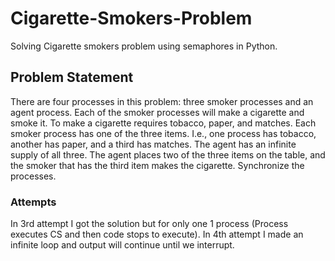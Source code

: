 # Cigarette-Smokers-Problem
Solving Cigarette smokers problem using semaphores in Python.
## Problem Statement
There are four processes in this problem: three smoker processes and an agent process. Each of the smoker processes will make a cigarette and smoke it. To make a cigarette requires tobacco, paper, and matches. Each smoker process has one of the three items. I.e., one process has tobacco, another has paper, and a third has matches. The agent has an infinite supply of all three. The agent places two of the three items on the table, and the smoker that has the third item makes the cigarette. Synchronize the processes.
### Attempts
In 3rd attempt I got the solution but for only one 1 process (Process executes CS and then code stops to execute).
In 4th attempt I made an infinite loop and output will continue until we interrupt.
